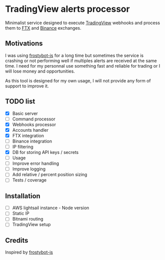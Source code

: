 # TradingView alerts processor

Minimalist service designed to execute [TradingView](https://www.tradingview.com/) webhooks and process them to [FTX](https://ftx.com/) and [Binance](https://www.binance.com/fr/futures) exchanges.

## Motivations

I was using [frostybot-js](https://github.com/CryptoMF/frostybot-js) for a long time but sometimes the service is crashing or not performing well if multiples alerts are received at the same time. I need for my personnal use something fast and reliable for trading or I will lose money and opportunities.

As this tool is designed for my own usage, I will not provide any form of support to improve it.

## TODO list

- [x] Basic server
- [ ] Command processor
- [x] Webhooks processor
- [x] Accounts handler
- [x] FTX integration
- [ ] Binance integration
- [ ] IP filtering
- [x] DB for storing API keys / secrets
- [ ] Usage
- [ ] Improve error handling
- [ ] Improve logging
- [ ] Add relative / percent position sizing
- [ ] Tests / coverage

## Installation

- [ ] AWS lightsail instance - Node version
- [ ] Static IP
- [ ] Bitnami routing
- [ ] TradingView setup

## Credits

Inspired by [frostybot-js](https://github.com/CryptoMF/frostybot-js)